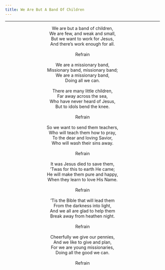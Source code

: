 ```yaml
---
title: We Are But A Band Of Children
---
```


---
<center>
We are but a band of children,<br/>
We are few, and weak and small,<br/>
But we want to work for Jesus,<br/>
And there’s work enough for all.<br/>
<br/>
Refrain<br/>
<br/>
We are a missionary band,<br/>
Missionary band, missionary band;<br/>
We are a missionary band,<br/>
Doing all we can.<br/>
<br/>
There are many little children,<br/>
Far away across the sea,<br/>
Who have never heard of Jesus,<br/>
But to idols bend the knee.<br/>
<br/>
Refrain<br/>
<br/>
So we want to send them teachers,<br/>
Who will teach them how to pray,<br/>
To the dear and loving Savior,<br/>
Who will wash their sins away.<br/>
<br/>
Refrain<br/>
<br/>
It was Jesus died to save them,<br/>
’Twas for this to earth He came;<br/>
He will make them pure and happy,<br/>
When they learn to love His Name.<br/>
<br/>
Refrain<br/>
<br/>
’Tis the Bible that will lead them<br/>
From the darkness into light,<br/>
And we all are glad to help them<br/>
Break away from heathen night.<br/>
<br/>
Refrain<br/>
<br/>
Cheerfully we give our pennies,<br/>
And we like to give and plan,<br/>
For we are young missionaries,<br/>
Doing all the good we can.<br/>
<br/>
Refrain
</center>